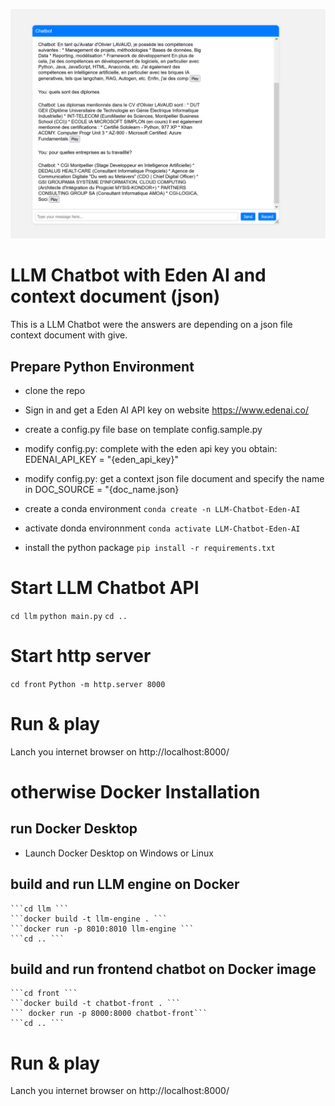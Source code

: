 ![](image.png)
# LLM Chatbot with Eden AI and context document (json)


This is a LLM Chatbot were the answers are depending on a json file context document with give.

## Prepare Python Environment

- clone the repo
- Sign in and get a Eden AI API key on website https://www.edenai.co/
- create a config.py file base on template config.sample.py
- modify config.py: complete with the eden api key you obtain: EDENAI_API_KEY = "{eden_api_key}"
- modify config.py: get a context json file document and specify the name in DOC_SOURCE = "{doc_name.json}

- create a conda environment  ``` conda create -n LLM-Chatbot-Eden-AI ```
- activate donda environnment ``` conda activate LLM-Chatbot-Eden-AI ```
- install the python package  ``` pip install -r requirements.txt  ```

# Start LLM Chatbot API

``` cd llm ```
``` python main.py ```
``` cd .. ```

# Start http server

``` cd front ```
``` Python -m http.server 8000 ```

# Run & play
Lanch you internet browser on http://localhost:8000/

# otherwise Docker Installation 

## run Docker Desktop 
   - Launch Docker Desktop on Windows or Linux

## build and run LLM engine on Docker
    ```cd llm ```
    ```docker build -t llm-engine . ```
    ```docker run -p 8010:8010 llm-engine ```
    ```cd .. ```

## build and run frontend chatbot on Docker image  
    ```cd front ```
    ```docker build -t chatbot-front . ```
    ``` docker run -p 8000:8000 chatbot-front```
    ```cd .. ```

# Run & play
Lanch you internet browser on http://localhost:8000/